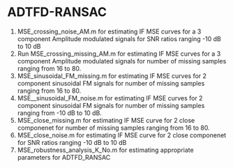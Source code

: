 # ADTFD-RANSAC
1)	MSE_crossing_noise_AM.m for estimating IF MSE curves for a 3 component Amplitude modulated signals for SNR ratios ranging -10 dB to 10 dB
2)	Run MSE_crossing_missing_AM.m for estimating IF MSE curves for a 3 component Amplitude modulated signals for number of missing samples ranging from 16 to 80.
3)	MSE_sinusoidal_FM_missing.m for estimating IF MSE curves for 2 component sinusoidal FM signals for number of missing samples ranging from 16 to 80.
4)	MSE__sinusoidal_FM_noise.m for estimating IF MSE curves for 2 component sinusoidal FM signals for number of missing samples ranging from -10  dB  to 10 dB.
5)	MSE_close_missing.m for estimating IF MSE curve for 2 close componenet for number of missing samples ranging from 16 to 80.
6)	MSE_close_noise.m for estimating IF MSE curve for 2 close componenet for SNR ratios ranging -10 dB to 10 dB
7)	MSE_robustness_analysis_K_No.m for estimating appropriate parameters for ADTFD_RANSAC

